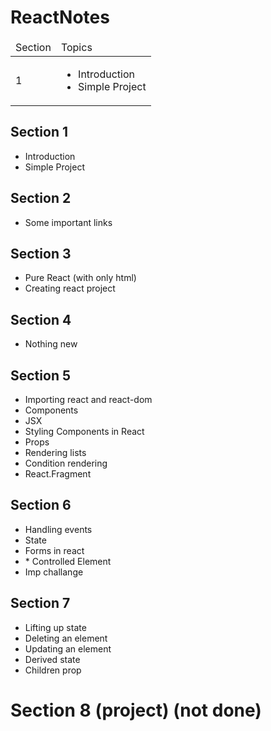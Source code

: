 # ReactNotes

<table> 
  <thead>
    <td>Section</td>
    <td>Topics</td>
  </thead>
  <tbody>
    <tr>
      <td>1</td>
      <td>
        <ul>
          <li>Introduction</li>
          <li>Simple Project</li>
        </ul>
      </td>
    </tr>
  </tbody>
</table>

<div>
  <h2>Section 1</h2>
  <p>
    <ul>
      <li>Introduction</li>
      <li>Simple Project</li>
    </ul>
  </p>
  <h2>Section 2</h2>
  <p>
    <ul>
      <li>Some important links</li>
    </ul>
  </p>
  <h2>Section 3</h2>
  <p>
    <ul>
      <li>Pure React (with only html)</li>
      <li>Creating react project</li>
    </ul>
  </p>
  <h2>Section 4</h2>
  <p>
    <ul>
      <li>Nothing new</li>
    </ul>
  </p>
  <h2>Section 5</h2>
  <p>
    <ul>
      <li>Importing react and react-dom</li>
      <li>Components</li>
      <li>JSX</li>
      <li>Styling Components in React</li>
      <li>Props</li>
      <li>Rendering lists</li>
      <li>Condition rendering</li>
      <li>React.Fragment</li>
    </ul>
  </p>
  <h2>Section 6</h2>
  <p>
    <ul>
      <li>Handling events</li>
      <li>State</li>
      <li>Forms in react</li>
      <li>* Controlled Element</li>
      <li>Imp challange</li>
    </ul>
  </p>
  <h2>Section 7</h2>
  <p>
    <ul>
      <li>Lifting up state</li>
      <li>Deleting an element</li>
      <li>Updating an element</li>
      <li>Derived state</li>
      <li>Children prop</li>
    </ul>
  </p>
  <h1>Section 8 (project) (not done)</h1>
</div>
